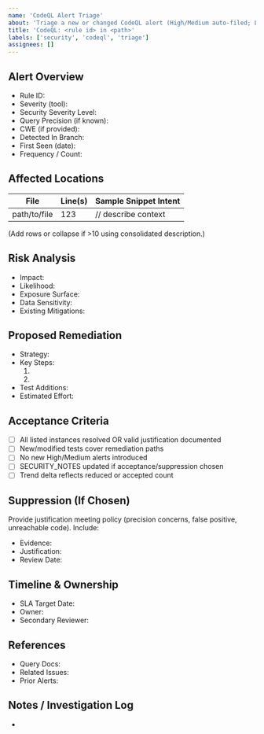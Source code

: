 ```yaml
---
name: 'CodeQL Alert Triage'
about: 'Triage a new or changed CodeQL alert (High/Medium auto-filed; Low/Note on demand)'
title: 'CodeQL: <rule id> in <path>'
labels: ['security', 'codeql', 'triage']
assignees: []
---
```


## Alert Overview

- Rule ID: <!-- e.g., js/file-system-race -->
- Severity (tool): <!-- error | warning | note -->
- Security Severity Level: <!-- critical | high | medium | low | null -->
- Query Precision (if known): <!-- high | medium | low -->
- CWE (if provided): <!-- CWE-### -->
- Detected In Branch: <!-- main | feature/... -->
- First Seen (date): <!-- yyyy-mm-dd -->
- Frequency / Count: <!-- number of instances -->

## Affected Locations

| File         | Line(s) | Sample Snippet Intent |
| ------------ | ------- | --------------------- |
| path/to/file | 123     | // describe context   |

(Add rows or collapse if >10 using consolidated description.)

## Risk Analysis

- Impact: <!-- What could happen if exploited / misused? -->
- Likelihood: <!-- High / Medium / Low rationale -->
- Exposure Surface: <!-- internal script, CI only, production path, user input, etc. -->
- Data Sensitivity: <!-- none, config, secrets, PII, etc. -->
- Existing Mitigations: <!-- validations, isolation, privilege boundaries -->

## Proposed Remediation

- Strategy: <!-- patch / refactor / suppress with justification -->
- Key Steps:
  1. <!-- step -->
  2. <!-- step -->
- Test Additions: <!-- new unit/integration to prevent regression -->
- Estimated Effort: <!-- S / M / L -->

## Acceptance Criteria

- [ ] All listed instances resolved OR valid justification documented
- [ ] New/modified tests cover remediation paths
- [ ] No new High/Medium alerts introduced
- [ ] SECURITY_NOTES updated if acceptance/suppression chosen
- [ ] Trend delta reflects reduced or accepted count

## Suppression (If Chosen)

Provide justification meeting policy (precision concerns, false positive, unreachable code). Include:

- Evidence: <!-- logs, code refs -->
- Justification: <!-- why acceptable -->
- Review Date: <!-- yyyy-mm-dd (≤90 days) -->

## Timeline & Ownership

- SLA Target Date: <!-- per severity policy -->
- Owner: <!-- @handle -->
- Secondary Reviewer: <!-- @handle -->

## References

- Query Docs: <!-- link to CodeQL query documentation -->
- Related Issues: <!-- #id, #id -->
- Prior Alerts: <!-- link if regression -->

## Notes / Investigation Log

- <!-- bullet updates as progress occurs -->
